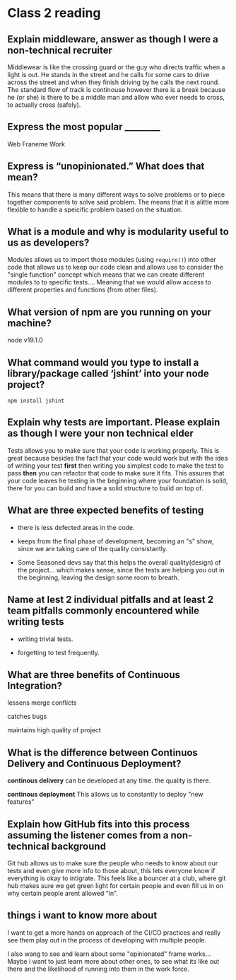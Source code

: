# Class 2 reading

## Explain middleware, answer as though I were a non-technical recruiter

Middlewear is like the crossing guard or the guy who directs traffic when a light is out. He stands in the street and he calls for some cars to drive across the street and when they finish driving by he calls the next round. The standard flow of track is continouse however there is a break because he (or she) is there to be a middle man and allow who ever needs to cross, to actually cross (safely).

## Express the most popular ________

Web Franeme Work

## Express is “unopinionated.” What does that mean?

This means that there is many different ways to solve problems or to piece together components to solve said problem. The means that it is alittle more flexible to handle a speicific problem based on the situation.

## What is a module and why is modularity useful to us as developers?

Modules allows us to import those modules (using `require()`) into other code that allows us to keep our code clean and allows use to consider the "single function" concept which means that we can create different modules to to specific tests.... Meaning that we would allow access to different properties and functions (from other files).

## What version of npm are you running on your machine?

node v19.1.0

## What command would you type to install a library/package called ‘jshint’ into your node project?

`npm install jshint`

## Explain why tests are important. Please explain as though I were your non technical elder

Tests allows you to make sure that your code is working properly. This is great because besides the fact that your code would work but with the idea of writing your test **first** then writing you simplest code to make the test to pass **then** you can refactor that code to make sure it fits. This assures that your code leaves he testing in the beginning where your foundation is solid, there for you can build and have a solid structure to build on top of.

## What are three expected benefits of testing

- there is less defected areas in the code.

- keeps from the final phase of development, becoming an "s" show, since we are taking care of the quality consistantly.

- Some Seasoned devs say that this helps the overall quality(design) of the project... which makes sense, since the tests are helping you out in the beginning, leaving the design some room to breath.

## Name at lest 2 individual pitfalls and at least 2 team pitfalls commonly encountered while writing tests

- writing trivial tests.

- forgetting to test frequently.

## What are three benefits of Continuous Integration?

lessens merge conflicts

catches bugs

maintains high quality of project

## What is the difference between Continuos Delivery and Continuous Deployment?

**continous delivery** can be developed at any time. the quality is there.

**continous deployment** This allows us to constantly to deploy "new features"

## Explain how GitHub fits into this process assuming the listener comes from a non-technical background

Git hub allows us to make sure the people who needs to know about our tests and even give more info to those about, this lets everyone know if everything is okay to intigrate. This feels like a bouncer at a club, where git hub makes sure we get green light for certain people and even fill us in on why certain people arent allowed "in".

## things i want to know more about

I want to get a more hands on approach of the CI/CD practices and really see them play out in the process of developing with multiple people.

I also wang to see and learn about some "opinionated" frame works... Maybe i want to just learn more about other ones, to see what its like out there and the likelihood of running into them in the work force.
